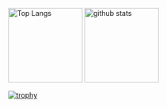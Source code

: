 <p align="left"> 
  <img alt="Top Langs" height="150px" src="https://github-readme-stats.vercel.app/api/top-langs/?username=kazamarain{&layout=compact&count_private=true&show_icons=true&theme=dracula" />
  <img alt="github stats" height="150px" src="https://github-readme-stats.vercel.app/api?username=kazamarain&count_private=true&show_icons=true&show_icons=true&theme=merko" />
</p>

[![trophy](https://github-profile-trophy.vercel.app/?username=kazamarain&theme=onedark&column=7
)](https://github.com/ryo-ma/github-profile-trophy)


